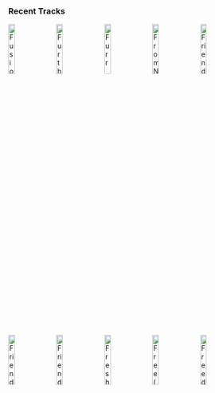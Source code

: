 ### Recent Tracks
[<img src='https://lastfm.freetls.fastly.net/i/u/300x300/35c0b7243a362004a4d7c057b4efafbb.png' width='16%' height='16%' alt='Fusion'>](https://www.last.fm/music/rogue/_/fusion)&nbsp;&nbsp;&nbsp;&nbsp;[<img src='https://lastfm.freetls.fastly.net/i/u/300x300/ef0aa9b49aeb4ac3bc2f65c0c35cce34.png' width='16%' height='16%' alt='Further On'>](https://www.last.fm/music/bronze%2bradio%2breturn/_/further%2bon)&nbsp;&nbsp;&nbsp;&nbsp;[<img src='https://lastfm.freetls.fastly.net/i/u/300x300/8229c15f832c446c9fb7537422f09977.png' width='16%' height='16%' alt='Furr'>](https://www.last.fm/music/blitzen%2btrapper/_/furr)&nbsp;&nbsp;&nbsp;&nbsp;[<img src='https://lastfm.freetls.fastly.net/i/u/300x300/1b3d6819a836424ac2d8c63ccf6a0188.png' width='16%' height='16%' alt='From Nowhere'>](https://www.last.fm/music/dan%2bcroll/_/from%2bnowhere)&nbsp;&nbsp;&nbsp;&nbsp;[<img src='https://lastfm.freetls.fastly.net/i/u/300x300/56a5e217b34e21347c2e478ef598f22b.png' width='16%' height='16%' alt='Friends'>](https://www.last.fm/music/nonono/_/friends)&nbsp;&nbsp;&nbsp;&nbsp;<br>[<img src='https://lastfm.freetls.fastly.net/i/u/300x300/e51dd4ce70ecb13ce99161f805e50c33.png' width='16%' height='16%' alt='Friends'>](https://www.last.fm/music/sure%2bsure/_/friends)&nbsp;&nbsp;&nbsp;&nbsp;[<img src='https://lastfm.freetls.fastly.net/i/u/300x300/60937a3465b343deb5cb14c789abb93e.png' width='16%' height='16%' alt='Friends'>](https://www.last.fm/music/ella%2bhenderson/_/friends)&nbsp;&nbsp;&nbsp;&nbsp;[<img src='https://lastfm.freetls.fastly.net/i/u/300x300/4ab105c9fcafd49a22348a8cfbc7821d.png' width='16%' height='16%' alt='Fresh Squeezed'>](https://www.last.fm/music/duncan%2bfellows/_/fresh%2bsqueezed)&nbsp;&nbsp;&nbsp;&nbsp;[<img src='https://lastfm.freetls.fastly.net/i/u/300x300/0170809522a5fb778f791cd10bc315bf.png' width='16%' height='16%' alt='Free (with Drew Love)'>](https://www.last.fm/music/louis%2bthe%2bchild/_/free%2b%2528with%2bdrew%2blove%2529)&nbsp;&nbsp;&nbsp;&nbsp;[<img src='https://lastfm.freetls.fastly.net/i/u/300x300/5b273f7c16150711647e95f2a1e7c7b1.png' width='16%' height='16%' alt='Freedom (Yeah Yeah!)'>](https://www.last.fm/music/san%2bfermin/_/freedom%2b%2528yeah%2byeah%2521%2529)&nbsp;&nbsp;&nbsp;&nbsp;<br>